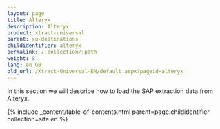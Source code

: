 ```yaml
---
layout: page
title: Alteryx
description: Alteryx
product: xtract-universal
parent: xu-destinations
childidentifier: alteryx
permalink: /:collection/:path
weight: 8
lang: en_GB
old_url: /Xtract-Universal-EN/default.aspx?pageid=alteryx
---
```


In this section we will describe how to load the SAP extraction data from Alteryx.

{% include _content/table-of-contents.html parent=page.childidentifier collection=site.en %}